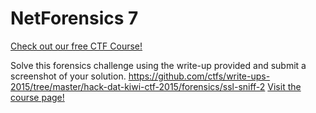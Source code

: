 # NetForensics 7

[Check out our free CTF Course!](https://academy.hoppersroppers.org/mod/page/view.php?id=605)

Solve this forensics challenge using the write-up provided and submit a screenshot of your solution. <https://github.com/ctfs/write-ups-2015/tree/master/hack-dat-kiwi-ctf-2015/forensics/ssl-sniff-2> 
[Visit the course page!](https://academy.hoppersroppers.org/mod/assign/view.php?id=605)
